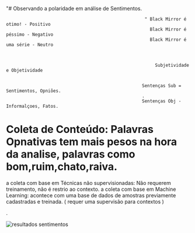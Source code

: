 "# Observando a polaridade em análise de Sentimentos.


                                                         " Black Mirror é otimo! - Positivo
                                                           Black Mirror é péssimo - Negativo
                                                           Black Mirror é uma série - Neutro
                                                           
                                                           

                                                             Subjetividade e Objetividade
                                                              
                                                              
                                                        Sentenças Sub = Sentimentos, Opniões.
                                                        .
                                                        Sentenças Obj - Informalçoes, Fatos. 
                                                         
                                                         

# Coleta de Conteúdo: Palavras Opnativas tem mais pesos na hora da analise, palavras como bom,ruim,chato,raiva.

a coleta com base em Técnicas não supervisionadas: Não requerem treinamento, não é restrio ao contexto.
a coleta com base em Machine Learning: acontece com uma base de dados de amostras previamente cadastradas e treinada. ( requer uma supervisão para contextos )











.

![resultados sentimentos](https://user-images.githubusercontent.com/79919310/200978062-a75c27f9-2187-4e52-a226-51ad0087b670.JPG)
